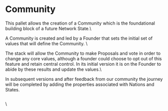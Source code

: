 # Community

This pallet allows the creation of a Community which is the foundational building block of a future Network State.\


A Community is created and led by a Founder that sets the initial set of values that will define the Community. \


The stack will allow the Community to make Proposals and vote in order to change any core values, although a founder could choose to opt out of this feature and retain central control. In its initial version it is on the Founder to abide by these results and update the values.\


In subsequent versions and after feedback from our community the journey will be completed by adding the properties associated with Nations and States.

<figure><img src="https://lh4.googleusercontent.com/aj_zKs-7f7wPKs1IJGWv-kDTloPs_hpbFoer5UZjQhdBbwYBUsx1NuIbX6nf8DJv1R86hqF5eV5PlXtLvfqjJORBo6wQi928XHibGQ__EhMOjAPpfLR3DzQ6ZBNM1mSipSXf7KkCUOpz3rWuQFZofUXoRg20Ct-_0OKTsd6cVe1xtNfApa_IXtZUvB9chA" alt=""><figcaption></figcaption></figure>

\

